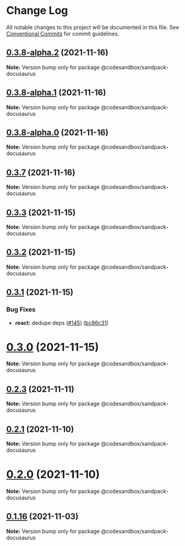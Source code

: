 # Change Log

All notable changes to this project will be documented in this file.
See [Conventional Commits](https://conventionalcommits.org) for commit guidelines.

## [0.3.8-alpha.2](https://github.com/codesandbox/sandpack/compare/v0.3.8-alpha.1...v0.3.8-alpha.2) (2021-11-16)

**Note:** Version bump only for package @codesandbox/sandpack-docusaurus





## [0.3.8-alpha.1](https://github.com/codesandbox/sandpack/compare/v0.3.8-alpha.0...v0.3.8-alpha.1) (2021-11-16)

**Note:** Version bump only for package @codesandbox/sandpack-docusaurus





## [0.3.8-alpha.0](https://github.com/codesandbox/sandpack/compare/v0.3.7...v0.3.8-alpha.0) (2021-11-16)

**Note:** Version bump only for package @codesandbox/sandpack-docusaurus





## [0.3.7](https://github.com/codesandbox/sandpack/compare/v0.3.6...v0.3.7) (2021-11-16)

**Note:** Version bump only for package @codesandbox/sandpack-docusaurus





## [0.3.3](https://github.com/codesandbox/sandpack/compare/v0.3.2...v0.3.3) (2021-11-15)

**Note:** Version bump only for package @codesandbox/sandpack-docusaurus





## [0.3.2](https://github.com/codesandbox/sandpack/compare/v0.3.1...v0.3.2) (2021-11-15)

**Note:** Version bump only for package @codesandbox/sandpack-docusaurus





## [0.3.1](https://github.com/codesandbox/sandpack/compare/v0.3.0...v0.3.1) (2021-11-15)


### Bug Fixes

* **react:** dedupe deps ([#145](https://github.com/codesandbox/sandpack/issues/145)) ([bc86c31](https://github.com/codesandbox/sandpack/commit/bc86c3160fbf07c8c226f8c2462ffcadd3faac0e))





# [0.3.0](https://github.com/codesandbox/sandpack/compare/v0.2.3...v0.3.0) (2021-11-15)

**Note:** Version bump only for package @codesandbox/sandpack-docusaurus





## [0.2.3](https://github.com/codesandbox/sandpack/compare/v0.2.2...v0.2.3) (2021-11-11)

**Note:** Version bump only for package @codesandbox/sandpack-docusaurus





## [0.2.1](https://github.com/codesandbox/sandpack/compare/v0.2.0...v0.2.1) (2021-11-10)

**Note:** Version bump only for package @codesandbox/sandpack-docusaurus





# [0.2.0](https://github.com/codesandbox/sandpack/compare/v0.1.20...v0.2.0) (2021-11-10)

**Note:** Version bump only for package @codesandbox/sandpack-docusaurus





## [0.1.16](https://github.com/codesandbox/sandpack/compare/v0.1.15...v0.1.16) (2021-11-03)

**Note:** Version bump only for package @codesandbox/sandpack-docusaurus
